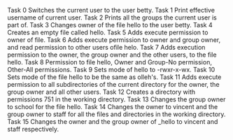 Task 0 Switches the current user to the user betty.
Task 1 Print effective username of current user.
Task 2 Prints all the groups the current user is part of.
Task 3 Changes owner of the file hello to the user betty.
Task 4 Creates an empty file called hello.
Task 5 Adds execute permission to owner of file.
Task 6 Adds execute permission to owner and group owner, and read permission to other users ofile helo.
Task 7 Adds  execution permission to the owner, the group owner and the other users, to the file hello.
Task 8 Permission to file hello, Owner and Group-No permission, Other-All permissions.
Task 9 Sets mode of hello to -rwxr-x-wx.
Task 10 Sets mode of the file hello to be the same as olleh's.
Task 11 Adds execute permission to all subdirectories of the current directory for the owner, the group owner and all other users.
Task 12 Creates a directory with permissions 751 in the working directory. 
Task 13 Changes the group owner to school for the file hello.
Task 14 Changes the owner to vincent and the group owner to staff for all the files and directories in the working directory.
Task 15 Changes the owner and the group owner of _hello to vincent and staff respectively.
